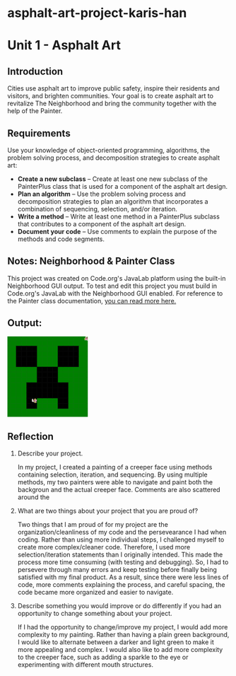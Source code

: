 # asphalt-art-project-karis-han

# Unit 1 - Asphalt Art

## Introduction

Cities use asphalt art to improve public safety, inspire their residents and visitors, and brighten communities. Your goal is to create asphalt art to revitalize The Neighborhood and bring the community together with the help of the Painter.

## Requirements

Use your knowledge of object-oriented programming, algorithms, the problem solving process, and decomposition strategies to create asphalt art:
- **Create a new subclass** – Create at least one new subclass of the PainterPlus class that is used for a component of the asphalt art design.
- **Plan an algorithm** – Use the problem solving process and decomposition strategies to plan an algorithm that incorporates a combination of sequencing, selection, and/or iteration.
- **Write a method** – Write at least one method in a PainterPlus subclass that contributes to a component of the asphalt art design.
- **Document your code** – Use comments to explain the purpose of the methods and code segments.

## Notes: Neighborhood & Painter Class

This project was created on Code.org's JavaLab platform using the built-in Neighborhood GUI output. To test and edit this project you must build in Code.org's JavaLab with the Neighborhood GUI enabled. For reference to the Painter class documentation, [you can read more here.](https://studio.code.org/docs/ide/javalab/classes/Painter)

## Output:

![This is an image of my final painting!](image-1.png)

## Reflection

1. Describe your project.

   In my project, I created a painting of a creeper face using methods containing selection, iteration, and sequencing. By using multiple methods, my two painters were able to navigate and paint both the backgroun and the actual creeper face. Comments are also scattered around the 

2. What are two things about your project that you are proud of?

   Two things that I am proud of for my project are the organization/cleanliness of my code and the persevearance I had when coding. Rather than using more individual steps, I challenged myself to create more complex/cleaner code. Therefore, I used more selection/iteration statements than I originally intended. This made the process more time consuming (with testing and debugging). So, I had to persevere through many errors and keep testing before finally being satisfied with my final product. As a result, since there were less lines of code, more comments explaining the process, and careful spacing, the code became more organized and easier to navigate.

3. Describe something you would improve or do differently if you had an opportunity to change something about your project.

   If I had the opportunity to change/improve my project, I would add more complexity to my painting. Rather than having a plain green background, I would like to alternate between a darker and light green to make it more appealing and complex. I would also like to add more complexity to the creeper face, such as adding a sparkle to the eye or experimenting with different mouth structures.
